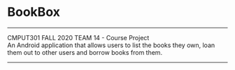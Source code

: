 # BookBox
***
CMPUT301 FALL 2020 TEAM 14 - Course Project  
An Android application that allows users to list the books they own, loan them out to other users and borrow books from them.

***
